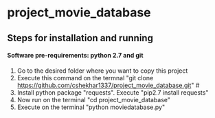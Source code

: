 # project_movie_database
## Steps for installation and running
#### Software pre-requirements: python 2.7 and  git
1. Go to the desired folder where you want to copy this project
2. Execute this command on the termnal "git clone https://github.com/cshekhar1337/project_movie_database.git" #  
3. Install python package "requests". Execute "pip2.7 install requests"
4. Now run on the terminal "cd project_movie_database"
5. Execute on the terminal "python moviedatabase.py"


